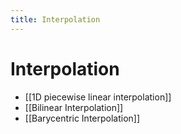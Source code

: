 ```yaml
---
title: Interpolation
---
```


# Interpolation
- [[1D piecewise linear interpolation]]
- [[Bilinear Interpolation]]
- [[Barycentric Interpolation]]








